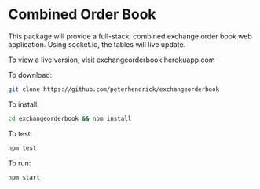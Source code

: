 
Combined Order Book
=======

This package will provide a full-stack, combined exchange order book web application. Using socket.io, the tables will
live update.

To view a live version, visit exchangeorderbook.herokuapp.com

To download:
```bash
git clone https://github.com/peterhendrick/exchangeorderbook
```

To install:
```bash
cd exchangeorderbook && npm install
```

To test:
```bash
npm test
```

To run:
``` bash
npm start
```